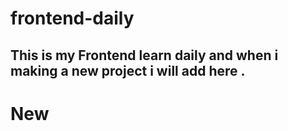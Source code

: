 # frontend-daily

## This is my Frontend learn daily and when i making a new project i will add here .
# New 

